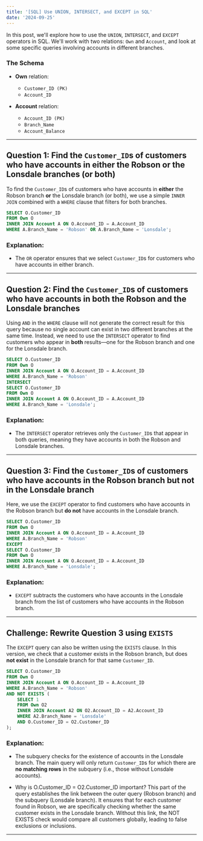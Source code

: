```yaml
---
title: '[SQL] Use UNION, INTERSECT, and EXCEPT in SQL'
date: '2024-09-25'
---
```


In this post, we'll explore how to use the `UNION`, `INTERSECT`, and `EXCEPT` operators in SQL. We'll work with two relations: `Own` and `Account`, and look at some specific queries involving accounts in different branches.

### The Schema

- **Own** relation:
  - `Customer_ID (PK)`
  - `Account_ID`
  
- **Account** relation:
  - `Account_ID (PK)`
  - `Branch_Name`
  - `Account_Balance`

---

## Question 1: Find the `Customer_ID`s of customers who have accounts in either the Robson or the Lonsdale branches (or both)

To find the `Customer_ID`s of customers who have accounts in **either** the Robson branch **or** the Lonsdale branch (or both), we use a simple `INNER JOIN` combined with a `WHERE` clause that filters for both branches.

```sql
SELECT O.Customer_ID
FROM Own O 
INNER JOIN Account A ON O.Account_ID = A.Account_ID
WHERE A.Branch_Name = 'Robson' OR A.Branch_Name = 'Lonsdale';
```

### Explanation:
- The `OR` operator ensures that we select `Customer_ID`s for customers who have accounts in either branch.

---

## Question 2: Find the `Customer_ID`s of customers who have accounts in **both** the Robson and the Lonsdale branches

Using `AND` in the `WHERE` clause will not generate the correct result for this query because no single account can exist in two different branches at the same time. Instead, we need to use the `INTERSECT` operator to find customers who appear in **both** results—one for the Robson branch and one for the Lonsdale branch.

```sql
SELECT O.Customer_ID
FROM Own O 
INNER JOIN Account A ON O.Account_ID = A.Account_ID
WHERE A.Branch_Name = 'Robson'
INTERSECT
SELECT O.Customer_ID
FROM Own O 
INNER JOIN Account A ON O.Account_ID = A.Account_ID
WHERE A.Branch_Name = 'Lonsdale';
```

### Explanation:
- The `INTERSECT` operator retrieves only the `Customer_ID`s that appear in both queries, meaning they have accounts in both the Robson and Lonsdale branches.

---

## Question 3: Find the `Customer_ID`s of customers who have accounts in the Robson branch but **not** in the Lonsdale branch

Here, we use the `EXCEPT` operator to find customers who have accounts in the Robson branch but **do not** have accounts in the Lonsdale branch.

```sql
SELECT O.Customer_ID
FROM Own O 
INNER JOIN Account A ON O.Account_ID = A.Account_ID
WHERE A.Branch_Name = 'Robson'
EXCEPT
SELECT O.Customer_ID
FROM Own O 
INNER JOIN Account A ON O.Account_ID = A.Account_ID
WHERE A.Branch_Name = 'Lonsdale';
```

### Explanation:
- `EXCEPT` subtracts the customers who have accounts in the Lonsdale branch from the list of customers who have accounts in the Robson branch.

---

## Challenge: Rewrite Question 3 using `EXISTS`

The `EXCEPT` query can also be written using the `EXISTS` clause. In this version, we check that a customer exists in the Robson branch, but does **not exist** in the Lonsdale branch for that same `Customer_ID`.

```sql
SELECT O.Customer_ID
FROM Own O 
INNER JOIN Account A ON O.Account_ID = A.Account_ID
WHERE A.Branch_Name = 'Robson'
AND NOT EXISTS (
    SELECT 1
    FROM Own O2 
    INNER JOIN Account A2 ON O2.Account_ID = A2.Account_ID
    WHERE A2.Branch_Name = 'Lonsdale' 
    AND O.Customer_ID = O2.Customer_ID
);
```

### Explanation:
- The subquery checks for the existence of accounts in the Lonsdale branch. The main query will only return `Customer_ID`s for which there are **no matching rows** in the subquery (i.e., those without Lonsdale accounts).

- Why is O.Customer_ID = O2.Customer_ID important?
This part of the query establishes the link between the outer query (Robson branch) and the subquery (Lonsdale branch). It ensures that for each customer found in Robson, we are specifically checking whether the same customer exists in the Lonsdale branch. Without this link, the NOT EXISTS check would compare all customers globally, leading to false exclusions or inclusions.

---
